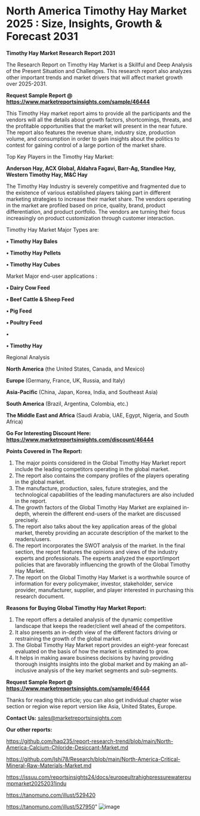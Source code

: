 # North America Timothy Hay Market 2025 : Size, Insights, Growth & Forecast 2031

<strong>Timothy Hay Market Research Report 2031</strong>

The Research Report on Timothy Hay Market is a Skillful and Deep Analysis of the Present Situation and Challenges. This research report also analyzes other important trends and market drivers that will affect market growth over 2025-2031.

<strong>Request Sample Report @ <a href=https://www.marketreportsinsights.com/sample/46444>https://www.marketreportsinsights.com/sample/46444</a></strong>

This Timothy Hay market report aims to provide all the participants and the vendors will all the details about growth factors, shortcomings, threats, and the profitable opportunities that the market will present in the near future. The report also features the revenue share, industry size, production volume, and consumption in order to gain insights about the politics to contest for gaining control of a large portion of the market share.

Top Key Players in the Timothy Hay Market:

<strong>Anderson Hay, ACX Global, Aldahra Fagavi, Barr-Ag, Standlee Hay, Western Timothy Hay, M&C Hay</strong>

The Timothy Hay Industry is severely competitive and fragmented due to the existence of various established players taking part in different marketing strategies to increase their market share. The vendors operating in the market are profiled based on price, quality, brand, product differentiation, and product portfolio. The vendors are turning their focus increasingly on product customization through customer interaction.

Timothy Hay Market Major Types are:

<strong>•  Timothy Hay Bales

•  Timothy Hay Pellets

•  Timothy Hay Cubes</strong>

Market Major end-user applications :

<strong>•  Dairy Cow Feed

•  Beef Cattle & Sheep Feed

•  Pig Feed

•  Poultry Feed

•  

•  Timothy Hay</strong>

Regional Analysis

</u><strong><b>North America</b></strong> (the United States, Canada, and Mexico)

<strong><b>Europe </b></strong>(Germany, France, UK, Russia, and Italy)

<strong><b>Asia-Pacific</b></strong> (China, Japan, Korea, India, and Southeast Asia)

<strong><b>South America</b></strong> (Brazil, Argentina, Colombia, etc.)

<strong><b>The Middle East and Africa</b></strong> (Saudi Arabia, UAE, Egypt, Nigeria, and South Africa)

<strong>Go For Interesting Discount Here: <a href=https://www.marketreportsinsights.com/discount/46444>https://www.marketreportsinsights.com/discount/46444</a></strong>

<strong>Points Covered in The Report:</strong>
<ol>
  <li>The major points considered in the Global Timothy Hay Market report include the leading competitors operating in the global market.</li>
  <li>The report also contains the company profiles of the players operating in the global market.</li>
  <li>The manufacture, production, sales, future strategies, and the technological capabilities of the leading manufacturers are also included in the report.</li>
  <li>The growth factors of the Global Timothy Hay Market are explained in-depth, wherein the different end-users of the market are discussed precisely.</li>
  <li>The report also talks about the key application areas of the global market, thereby providing an accurate description of the market to the readers/users.</li>
  <li>The report incorporates the SWOT analysis of the market. In the final section, the report features the opinions and views of the industry experts and professionals. The experts analyzed the export/import policies that are favorably influencing the growth of the Global Timothy Hay Market.</li>
  <li>The report on the Global Timothy Hay Market is a worthwhile source of information for every policymaker, investor, stakeholder, service provider, manufacturer, supplier, and player interested in purchasing this research document.</li>
</ol>
<strong>Reasons for Buying Global Timothy Hay Market Report:</strong>

<ol>
  <li>The report offers a detailed analysis of the dynamic competitive landscape that keeps the reader/client well ahead of the competitors.</li>
  <li>It also presents an in-depth view of the different factors driving or restraining the growth of the global market.</li>
  <li>The Global Timothy Hay Market report provides an eight-year forecast evaluated on the basis of how the market is estimated to grow.</li>
  <li>It helps in making aware business decisions by having providing thorough insights insights into the global market and by making an all-inclusive analysis of the key market segments and sub-segments.</li>
</ol>
<strong>Request Sample Report @ <a href=https://www.marketreportsinsights.com/sample/46444>https://www.marketreportsinsights.com/sample/46444</a></strong>


Thanks for reading this article; you can also get individual chapter wise section or region wise report version like Asia, United States, Europe.

<strong>Contact Us:</strong>
sales@marketreportsinsights.com

<strong>Our other reports:</strong>

<a href=https://github.com/haq235/report-research-trend/blob/main/North-America-Calcium-Chloride-Desiccant-Market.md>https://github.com/haq235/report-research-trend/blob/main/North-America-Calcium-Chloride-Desiccant-Market.md</a>

<a href=https://github.com/Ishi78/Research/blob/main/North-America-Critical-Mineral-Raw-Materials-Market.md>https://github.com/Ishi78/Research/blob/main/North-America-Critical-Mineral-Raw-Materials-Market.md</a>

<a href=https://issuu.com/reportsinsights24/docs/europeultrahighpressurewaterpumpmarket20252031indu>https://issuu.com/reportsinsights24/docs/europeultrahighpressurewaterpumpmarket20252031indu</a>

<a href=https://tanomuno.com/illust/529420>https://tanomuno.com/illust/529420</a>

<a href=https://tanomuno.com/illust/527950>https://tanomuno.com/illust/527950</a>"
![image](https://github.com/user-attachments/assets/4efe9e9f-6365-4f75-bf7b-2203964a9e72)

